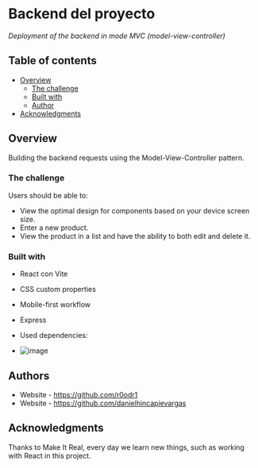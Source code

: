 # Backend del proyecto

_Deployment of the backend in mode MVC (model-view-controller)_

## Table of contents

- [Overview](#overview)
  - [The challenge](#the-challenge)
  - [Built with](#built-with)
  - [Author](#author)
- [Acknowledgments](#acknowledgments)


## Overview

Building the backend requests using the Model-View-Controller pattern.

### The challenge

Users should be able to:

- View the optimal design for components based on your device screen size.
- Enter a new product.
- View the product in a list and have the ability to both edit and delete it.

### Built with

- React con Vite
- CSS custom properties
- Mobile-first workflow
- Express

- Used dependencies:

- ![image](https://github.com/danielhincapievargas/my-product-site-backend/assets/126527883/2b8ad5cc-6aad-4088-a5a3-8fdf2e9a4cd9)


## Authors

- Website - https://github.com/r0odr1
- Website - https://github.com/danielhincapievargas

## Acknowledgments

Thanks to Make It Real, every day we learn new things, such as working with React in this project.
